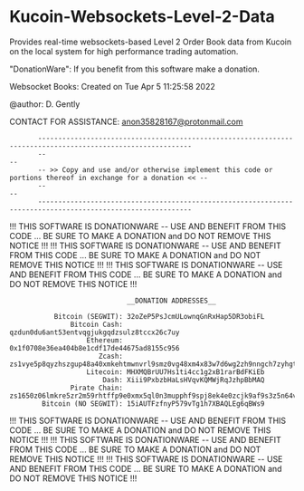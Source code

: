 # Kucoin-Websockets-Level-2-Data

Provides real-time websockets-based Level 2 Order Book data from Kucoin on the local system for high performance trading automation.

"DonationWare": If you benefit from this software make a donation.


Websocket Books: Created on Tue Apr  5 11:25:58 2022

@author: D. Gently



CONTACT FOR ASSISTANCE: anon35828167@protonmail.com


           ------------------------------------------------------------------------------------------------------------
           --                                                                                                        --
           -- >> Copy and use and/or otherwise implement this code or portions thereof in exchange for a donation << --
           --                                                                                                        --
           ------------------------------------------------------------------------------------------------------------


!!! THIS SOFTWARE IS DONATIONWARE -- USE AND BENEFIT FROM THIS CODE ... BE SURE TO MAKE A DONATION and DO NOT REMOVE THIS NOTICE !!!
!!! THIS SOFTWARE IS DONATIONWARE -- USE AND BENEFIT FROM THIS CODE ... BE SURE TO MAKE A DONATION and DO NOT REMOVE THIS NOTICE !!!
!!! THIS SOFTWARE IS DONATIONWARE -- USE AND BENEFIT FROM THIS CODE ... BE SURE TO MAKE A DONATION and DO NOT REMOVE THIS NOTICE !!!

                                 __DONATION ADDRESSES__

               Bitcoin (SEGWIT): 32oZeP5PsJcmULownqGnRxHap5DR3obiFL
                   Bitcoin Cash: qzdun0du6ant53entvqgjukgqdzsulz8tccx26c7uy
                       Ethereum: 0x1f0708e36ea404b8e1cdf17de44675ad8155c956
                          Zcash: zs1vye5p8qyzhszgup48a40xmkehtmwnvrl9smz0vg48xm4x83w7d6wg2zh9nngch7zyhgt5n047ya
                       Litecoin: MHXMQBrUU7Hs1ti4cc1g2xB1rarBdFKiEb
                           Dash: Xiii9PxbzbHaLsHVqvKQMWjRqJzhpBbMAQ
                   Pirate Chain: zs1650z06lmkre5zr2m59rhtffp9e0xmx5ql0n3mupphf9spj8ek4e0zcjk9af9s3z5n64vjqj3hpz
            Bitcoin (NO SEGWIT): 15iAUTFzfnyP579vTg1h7XBAQLEg6qBWs9

!!! THIS SOFTWARE IS DONATIONWARE -- USE AND BENEFIT FROM THIS CODE ... BE SURE TO MAKE A DONATION and DO NOT REMOVE THIS NOTICE !!!
!!! THIS SOFTWARE IS DONATIONWARE -- USE AND BENEFIT FROM THIS CODE ... BE SURE TO MAKE A DONATION and DO NOT REMOVE THIS NOTICE !!!
!!! THIS SOFTWARE IS DONATIONWARE -- USE AND BENEFIT FROM THIS CODE ... BE SURE TO MAKE A DONATION and DO NOT REMOVE THIS NOTICE !!!
